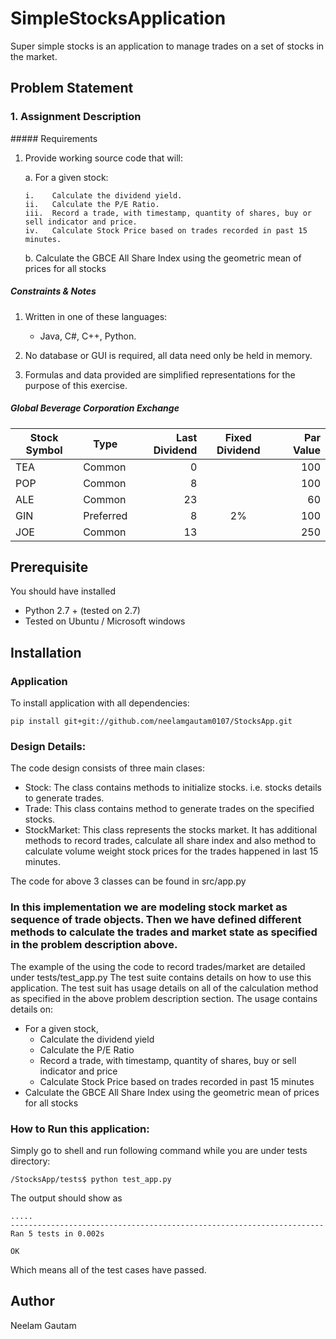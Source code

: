 # SimpleStocksApplication
Super simple stocks is an application to manage trades on a set of stocks in the market.

## Problem Statement

### 1. Assignment Description

##### Requirements

1.	Provide working source code that will:

    a.	For a given stock:
    
        i.    Calculate the dividend yield.
        ii.   Calculate the P/E Ratio.
        iii.  Record a trade, with timestamp, quantity of shares, buy or sell indicator and price.
        iv.   Calculate Stock Price based on trades recorded in past 15 minutes.

    b.	Calculate the GBCE All Share Index using the geometric mean of prices for all stocks

##### Constraints & Notes

1.	Written in one of these languages:
    
    * Java, C#, C++, Python.
    
2.	No database or GUI is required, all data need only be held in memory.

3.	Formulas and data provided are simplified representations for the purpose of this exercise.

##### Global Beverage Corporation Exchange

Stock Symbol  | Type | Last Dividend | Fixed Dividend | Par Value
------------- | ---- | ------------: | :------------: | --------: 
TEA           | Common    | 0  |    | 100
POP           | Common    | 8  |    | 100
ALE           | Common    | 23 |    | 60
GIN           | Preferred | 8  | 2% | 100
JOE           | Common    | 13 |    | 250




## Prerequisite

You should have installed
- Python 2.7 +  (tested on 2.7)
- Tested on Ubuntu / Microsoft windows

## Installation

### Application
To install application with all dependencies:

```
pip install git+git://github.com/neelamgautam0107/StocksApp.git
```

### Design Details:
The code design consists of three main clases:
 - Stock: The class contains methods to initialize stocks. i.e. stocks details to generate trades.
 - Trade: This class contains method to generate trades on the specified stocks.
 - StockMarket: This class represents the stocks market. It has additional methods to record trades, calculate all share index and also method to calculate volume weight stock prices for the trades happened in last 15 minutes.
 
 The code for above 3 classes can be found in src/app.py

### In this implementation we are modeling stock market as sequence of trade objects. Then we have defined different methods to calculate the trades and market state as specified in the problem description above.

The example of the using the code to record trades/market are detailed under tests/test_app.py
The test suite contains details on how to use this application. The test suit has usage details on all of the calculation method as specified in the above problem description section. The usage contains details on:

- For a given stock, 
    - Calculate the dividend yield
    - Calculate the P/E Ratio
    - Record a trade, with timestamp, quantity of shares, buy or sell indicator and price
    - Calculate Stock Price based on trades recorded in past 15 minutes
- Calculate the GBCE All Share Index using the geometric mean of prices for all stocks

### How to Run this application:
Simply go to shell and run following command while you are under tests directory:

```
/StocksApp/tests$ python test_app.py
```

The output should show as 
```
.....
----------------------------------------------------------------------
Ran 5 tests in 0.002s

OK
```
Which means all of the test cases have passed.

## Author
Neelam Gautam
